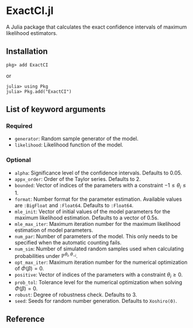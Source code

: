 # ExactCI.jl

A Julia package that calculates the exact confidence intervals of maximum likelihood estimators.

## Installation

```
pkg> add ExactCI
```

or

```
julia> using Pkg
julia> Pkg.add("ExactCI")
```

## List of keyword arguments

### Required

- `generator`: Random sample generator of the model.
- `likelihood`: Likelihood function of the model.

### Optional

- `alpha`: Significance level of the confidence intervals. Defaults to 0.05.
- `appx_order`: Order of the Taylor series. Defaults to 2.
- `bounded`: Vector of indices of the parameters with a constraint $-1\leq\theta_i\leq 1$.
- `format`: Number format for the parameter estimation. Available values are `:BigFloat` and `:Float64`. Defaults to `:Float64`.
- `mle_init`: Vector of initial values of the model parameters for the maximum likelihood estimation. Defaults to a vector of 0.5s.
- `mle_max_iter`: Maximum iteration number for the maximum likelihood estimation of model parameters.
- `num_par`: Number of parameters of the model. This only needs to be specified when the automatic counting fails.
- `num_sim`: Number of simulated random samples used when calculating probabilities under $\mathbb{P}^{\theta_i,\theta_{-i}}$.
- `opt_max_iter`: Maximum iteration number for the numerical optimization of $\Phi(\beta)=0$.
- `positive`: Vector of indices of the parameters with a constraint $\theta_i\geq 0$.
- `prob_tol`: Tolerance level for the numerical optimization when solving $\Phi(\beta)=0$.
- `robust`: Degree of robustness check. Defaults to 3.
- `seed`: Seeds for random number generation. Defaults to `Xoshiro(0)`.

## Reference
